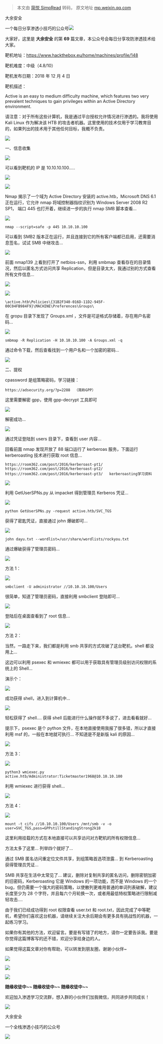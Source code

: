> 本文由 [简悦 SimpRead](http://ksria.com/simpread/) 转码， 原文地址 [mp.weixin.qq.com](https://mp.weixin.qq.com/s/XsPBKqgJmDbvjWuv2Ar6kw)

大余安全  

一个每日分享渗透小技巧的公众号![](https://mmbiz.qpic.cn/mmbiz_png/O7dWXt4o5KPTQKiaXksbZia7PmHLPX2vnCWsznInTj3b9TFYtTDIYG6lDGJZYYSv72NsVWF24Kjlo4MT29tEOQSg/640?wx_fmt=png)

  

  

大家好，这里是 **大余安全** 的第 **69** 篇文章，本公众号会每日分享攻防渗透技术给大家。

  

靶机地址：https://www.hackthebox.eu/home/machines/profile/148

靶机难度：中级（4.8/10）

靶机发布日期：2018 年 12 月 4 日

靶机描述：

Active is an easy to medium difficulty machine, which features two very prevalent techniques to gain privileges within an Active Directory environment.

请注意：对于所有这些计算机，我是通过平台授权允许情况进行渗透的。我将使用 Kali Linux 作为解决该 HTB 的攻击者机器。这里使用的技术仅用于学习教育目的，如果列出的技术用于其他任何目标，我概不负责。

  

![](https://mmbiz.qpic.cn/mmbiz_png/nKibbsr7q5Uoic4HqaOR77KgQOr062ubgGR7k9HhTqwJWan2KibZRiczhxkEzyKMBGO4LQDicBMFMPcJgp3RI6ia8IzA/640?wx_fmt=png)

一、信息收集

![](https://mmbiz.qpic.cn/mmbiz_png/O7dWXt4o5KMqIuIVZrhKwqXjIySHQRJ9sA5M7xetyFVsZEgPtpBUh2Yyjibyt5MBYlFGAZfPnXbBg154dxjRH4w/640?wx_fmt=png)

可以看到靶机的 IP 是 10.10.10.100.....

![](https://mmbiz.qpic.cn/mmbiz_png/O7dWXt4o5KMqIuIVZrhKwqXjIySHQRJ99ibwl1n8l85NDJtzLFL6iaJC5B3Wp7Ur8dsiar3BgSyXkiaMfrtxtv0Zmg/640?wx_fmt=png)

![](https://mmbiz.qpic.cn/mmbiz_png/O7dWXt4o5KMqIuIVZrhKwqXjIySHQRJ9iahicoxgcpUvcU6Q5BaicUjUQJbLhWSaKD3GiaEKyL0s8jc9gzPHy4gL5A/640?wx_fmt=png)

Nmap 揭示了一个域为 Active Directory 安装的 active.htb，Microsoft DNS 6.1 正在运行，它允许 nmap 将域控制器指纹识别为 Windows Server 2008 R2 SP1， 端口 445 也打开着，继续进一步的执行 nmap SMB 脚本查看...

![](https://mmbiz.qpic.cn/mmbiz_png/O7dWXt4o5KMqIuIVZrhKwqXjIySHQRJ93zB7KWPGdcice2xtrtMibzBrHW7kQ79YdI4MLlbXyTuvLibazYv83vaDg/640?wx_fmt=png)

```
nmap --script=safe -p 445 10.10.10.100
```

可以看到 SMB2 版本正在运行，并且连接到它的所有客户端都已启用，还需要消息签名，试试 SMB 中继攻击...

![](https://mmbiz.qpic.cn/mmbiz_png/O7dWXt4o5KMqIuIVZrhKwqXjIySHQRJ93UtibHsXj5ic9na87fSfgFm8ygUzZpSlMqwxDHIZ8I1HjAqKzbMbhCCQ/640?wx_fmt=png)

前面 nmap139 上看到打开了 netbios-ssn，利用 smbmap 查看存在的目录情况，然后以匿名方式访问共享 Replication，但是目录太大，我通过别的方式查看所有文件信息...

![](https://mmbiz.qpic.cn/mmbiz_png/O7dWXt4o5KMqIuIVZrhKwqXjIySHQRJ9Jq6qy4jDj0oM3yJMqckgKkpTEvwcXjcOBbRdLq0gxfGs7lyfCeV8pw/640?wx_fmt=png)

![](https://mmbiz.qpic.cn/mmbiz_png/O7dWXt4o5KMqIuIVZrhKwqXjIySHQRJ9jIwP7sS9Ra2icwFdeUelkIic6PGtnRiaWGmjFyBj7ibnmXkruMMGEeTVFg/640?wx_fmt=png)

```
\active.htb\Policies\{31B2F340-016D-11D2-945F-00C04FB984F9}\MACHINE\Preferences\Groups\
```

在 gropu 目录下发现了 Groups.xml ，文件是可逆格式存储着，存在用户名密码...

![](https://mmbiz.qpic.cn/mmbiz_png/O7dWXt4o5KMqIuIVZrhKwqXjIySHQRJ9lnleNMWRz0OVTN5g2XxmXG4PrVa51XPGLeJiarh1C7R0NwZTXKG8l0w/640?wx_fmt=png)

```
smbmap -R Replication -H 10.10.10.100 -A Groups.xml -q
```

通过命令下载，然后查看找到一个用户名和一个加密的密码...

![](https://mmbiz.qpic.cn/mmbiz_png/nKibbsr7q5Uoic4HqaOR77KgQOr062ubgGR7k9HhTqwJWan2KibZRiczhxkEzyKMBGO4LQDicBMFMPcJgp3RI6ia8IzA/640?wx_fmt=png)

二、提权

cpassword 是组策略密码，学习链接：

```
https://adsecurity.org/?p=2288  （简称GPP）
```

这里需要解密 gpp，使用 gpp-decrypt 工具即可

![](https://mmbiz.qpic.cn/mmbiz_png/O7dWXt4o5KMqIuIVZrhKwqXjIySHQRJ9ibY9ibz21otSdc6orh6elTq8LHe0DkG6EyWpEXSXTDIvfk0dCbQH3B2w/640?wx_fmt=png)

解密成功...

![](https://mmbiz.qpic.cn/mmbiz_png/O7dWXt4o5KMqIuIVZrhKwqXjIySHQRJ99tZuSSuCtYL8XunCy3F6OzK3pXe7wrZUPqOibCSf126u2VFbA8PuhJQ/640?wx_fmt=png)

通过凭证登陆到 users 目录下，查看到 user 内容...

回看前面 nmap 发现开放了 88 端口运行了 kerberoas 服务，下面运行 kerberoasting 技术进行获取 root 信息...

```
https://room362.com/post/2016/kerberoast-pt1/
https://room362.com/post/2016/kerberoast-pt2/
https://room362.com/post/2016/kerberoast-pt3/   kerberoasting学习资料
```

![](https://mmbiz.qpic.cn/mmbiz_png/O7dWXt4o5KMqIuIVZrhKwqXjIySHQRJ9R4iagYN0ic1H67OUhHlgiamiafibibcqMqgmzNeB4q553K9cX9kuPxJwWQuA/640?wx_fmt=png)

利用 GetUserSPNs.py 从 impacket 得到管理员 Kerberos 凭证...

![](https://mmbiz.qpic.cn/mmbiz_png/O7dWXt4o5KMqIuIVZrhKwqXjIySHQRJ9hO0ICsdBBjmrdptBvDEkFEOdaNIkl4MvItquD3y7Ex5icAeNAs5DibibQ/640?wx_fmt=png)

```
python GetUserSPNs.py -request active.htb/SVC_TGS
```

获得了密匙凭证，直接通过 john 爆破即可...

![](https://mmbiz.qpic.cn/mmbiz_png/O7dWXt4o5KMqIuIVZrhKwqXjIySHQRJ9d38QQ1anqrKQg89CzGdbfME37p7xicskqeo0j40hHCxCwRAibhdSd0cQ/640?wx_fmt=png)

```
john dayu.txt --wordlist=/usr/share/wordlists/rockyou.txt
```

通过爆破获得了管理员密码...

![](https://mmbiz.qpic.cn/mmbiz_jpg/2iaOMskBibMM4mNsp9A5G4u3Ev6zqassh3abNdVibWQe9H3ugibS1g34X7kn0Nibp23jchf2sWCdR4aS9aXSMI4LJiaw/640?wx_fmt=jpeg)

方法 1：

![](https://mmbiz.qpic.cn/mmbiz_png/O7dWXt4o5KMqIuIVZrhKwqXjIySHQRJ93bVXUKwQZToBaHYeaRYklo4jicmdEf5ouUYkich2IKjpDZvgMicBkVicsw/640?wx_fmt=png)

```
smbclient -U administrator //10.10.10.100/Users
```

很简单，知道了管理员密码，直接利用 smbclient 登陆即可...

![](https://mmbiz.qpic.cn/mmbiz_png/O7dWXt4o5KMqIuIVZrhKwqXjIySHQRJ9Cic1s2agiaLNyEoaH5JjGuuwMH7yp6XmsK0nibydjMFRdfc0u1pmRKHiaA/640?wx_fmt=png)

登陆后在桌面查看到了 root 信息...

![](https://mmbiz.qpic.cn/mmbiz_jpg/2iaOMskBibMM4mNsp9A5G4u3Ev6zqassh3abNdVibWQe9H3ugibS1g34X7kn0Nibp23jchf2sWCdR4aS9aXSMI4LJiaw/640?wx_fmt=jpeg)

方法 2：

当然，一路走下来，我们都是利用 smb 共享的方式攻破了这台靶机，shell 都没用上...

这边可以利用 psexec 和 wmiexec 都可以用于获取具有管理员级别访问权限的系统上的 Shell...

演示个：

![](https://mmbiz.qpic.cn/mmbiz_png/O7dWXt4o5KMqIuIVZrhKwqXjIySHQRJ9KNafYvMqvXNdSRP4AONC1ibNGcqnsOcP6P6JY4zwd8qSUOnm3fsbhFQ/640?wx_fmt=png)

成功获得 shell，进入到计算机中...

![](https://mmbiz.qpic.cn/mmbiz_png/O7dWXt4o5KMqIuIVZrhKwqXjIySHQRJ9YM1q4RQQOKSUmkp8WH6MlrOZrUN9GarOcBevW5Qfk34J9TcI3RDJUg/640?wx_fmt=png)

轻松获得了 shell.... 获得 shell 后能进行什么操作就不多说了，进去看看就好...

提示下，psexec 是个 python 文件，在本地直接使用我报了很多错，所以才直接利用 msf 的，一般在本地就可执行... 不知道是不是新版 kali 的原因...

![](https://mmbiz.qpic.cn/mmbiz_jpg/2iaOMskBibMM4mNsp9A5G4u3Ev6zqassh3abNdVibWQe9H3ugibS1g34X7kn0Nibp23jchf2sWCdR4aS9aXSMI4LJiaw/640?wx_fmt=jpeg)

方法 3：

![](https://mmbiz.qpic.cn/mmbiz_png/O7dWXt4o5KMqIuIVZrhKwqXjIySHQRJ9WNhXJp4BGPJTjRpuzTiaoXricLLz4DdBfICzTY1tSPGjGz6EiatBjf1Sw/640?wx_fmt=png)

```
python3 wmiexec.py active.htb/Administrator:Ticketmaster1968@10.10.10.100
```

利用 wmiexec 进行获得 shell... 

![](https://mmbiz.qpic.cn/mmbiz_jpg/2iaOMskBibMM4mNsp9A5G4u3Ev6zqassh3abNdVibWQe9H3ugibS1g34X7kn0Nibp23jchf2sWCdR4aS9aXSMI4LJiaw/640?wx_fmt=jpeg)

方法 4：

![](https://mmbiz.qpic.cn/mmbiz_png/O7dWXt4o5KMqIuIVZrhKwqXjIySHQRJ91PJCxxjOHiaCc1GxlsZPsJLQoBRqsCFPmqibyfcxe3I7ogtiaxmAmhaSA/640?wx_fmt=png)

```
mount -t cifs //10.10.10.100/Users /mnt/smb -v -o user=SVC_TGS,pass=GPPstillStandingStrong2k18
```

这里利用挂载的方式在本地直接可以共享访问对方靶机的所有权限信息...

方法太多了这里... 列举四个就好了...

  

通过 SMB 匿名访问重定位文件共享，到组策略首选项泄露... 到 Kerberoasting 获得管理员凭证...

SMB 共享在生活中太常见了... 建议，删除对复制共享的匿名访问，删除密钥加密的旧密码，Kerberoasting 它是 Windows 的一项功能，而不是 Windows 的一个 bug，但仍需要一个强大的密码策略，以使散列更难用普通的单词列表破解，建议长度至少为 28 个字符，并且每六个月轮换一次，或者用最低特权策略进行限制减轻攻击....

由于我们已经成功得到 root 权限查看 user.txt 和 root.txt，因此完成了中等靶机，希望你们喜欢这台机器，请继续关注大余后期会有更多具有挑战性的机器，一起练习学习。

如果你有其他的方法，欢迎留言。要是有写错了的地方，请你一定要告诉我。要是你觉得这篇博客写的还不错，欢迎分享给身边的人。

  

如果觉得这篇文章对你有帮助，可以转发到朋友圈，谢谢小伙伴~

![](https://mmbiz.qpic.cn/mmbiz_png/c5xrRn4430AnqkfAJc38Vpnc5XiaADLTjiciciaibYU4EHw3Nuh7YMtuB0hz3sb8Em9iatt5skAsibuuysPLdLY5LtWOw/640?wx_fmt=png)

![](https://mmbiz.qpic.cn/mmbiz_png/p3lIbvldZiabdI5iaCb3icRhtygUuo2sp6Hcdq0ANlpy5W3gL628uq032jsoVnGnl6HdGrgDXjfazFtkp6IInibDdQ/640?wx_fmt=png)

![](https://mmbiz.qpic.cn/mmbiz_png/O7dWXt4o5KPqjaFWwyrrhiciahSpOibxqKvSIFX0iaPcG00CjYIwQDwIDeIicmFMlOVNyhWYVSE8pJK566UK3YOUNWQ/640?wx_fmt=png)

**随缘收徒中~~ **随缘收徒中~~** **随缘收徒中~~****

欢迎加入渗透学习交流群，想入群的小伙伴们加我微信，共同进步共同成长！

![](https://mmbiz.qpic.cn/mmbiz_png/ndicuTO22p6ibN1yF91ZicoggaJJZX3vQ77Vhx81O5GRyfuQoBRjpaUyLOErsSo8PwNYlT1XzZ6fbwQuXBRKf4j3Q/640?wx_fmt=png)  

大余安全

一个全栈渗透小技巧的公众号

![](https://mmbiz.qpic.cn/mmbiz_png/O7dWXt4o5KPTQKiaXksbZia7PmHLPX2vnCSsnsc7MHh257oYRic1MOT8qibABNUEnTq9DUL7QBwnS52EheJf4m8iaTQ/640?wx_fmt=png)